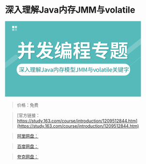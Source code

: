 # 深入理解Java内存JMM与volatile

![img](../../../assets/study163/free/aa907cad35b84925845363b1c307ca8d.jpg)

> 价格：免费

> [官方链接：https://study.163.com/course/introduction/1209512844.htm](https://study.163.com/course/introduction/1209512844.htm)

> [阿里网盘：]()

> [百度网盘：]()

> [夸克网盘：]()
